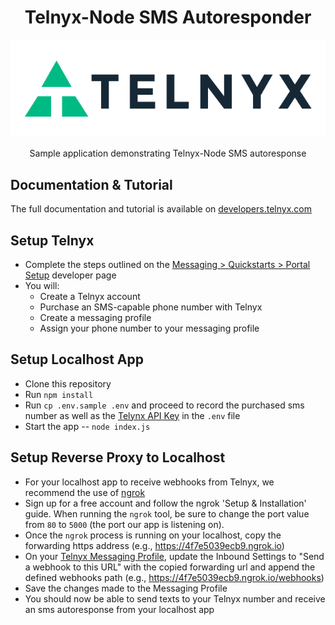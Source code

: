 <div align="center">

# Telnyx-Node SMS Autoresponder

![Telnyx](../logo-dark.png)

Sample application demonstrating Telnyx-Node SMS autoresponse

</div>


## Documentation & Tutorial

The full documentation and tutorial is available on [developers.telnyx.com](https://developers.telnyx.com/docs/v2/development/dev-env-setup?lang=dotnet&utm_source=referral&utm_medium=github_referral&utm_campaign=cross-site-link)

## Setup Telnyx

- Complete the steps outlined on the [Messaging > Quickstarts > Portal Setup](https://developers.telnyx.com/docs/v2/messaging/quickstarts/portal-setup#mission-control-portal-set-up) developer page
- You will:
    - Create a Telnyx account
    - Purchase an SMS-capable phone number with Telnyx
    - Create a messaging profile
    - Assign your phone number to your messaging profile

## Setup Localhost App

- Clone this repository
- Run `npm install`
- Run `cp .env.sample .env` and proceed to record the purchased sms number as well as the [Telynx API Key](https://portal.telnyx.com/#/app/api-keys) in the `.env` file
- Start the app -- `node index.js`

## Setup Reverse Proxy to Localhost

- For your localhost app to receive webhooks from Telnyx, we recommend the use of [ngrok](https://ngrok.com/)
- Sign up for a free account and follow the ngrok 'Setup & Installation' guide. When running the `ngrok` tool, be sure to change the port value from `80` to `5000` (the port our app is listening on).
- Once the `ngrok` process is running on your localhost, copy the forwarding https address (e.g., https://4f7e5039ecb9.ngrok.io)
- On your [Telnyx Messaging Profile](https://portal.telnyx.com/#/app/messaging), update the Inbound Settings to "Send a webhook to this URL" with the copied forwarding url and append the defined webhooks path (e.g., https://4f7e5039ecb9.ngrok.io/webhooks)
- Save the changes made to the Messaging Profile
- You should now be able to send texts to your Telnyx number and receive an sms autoresponse from your localhost app
